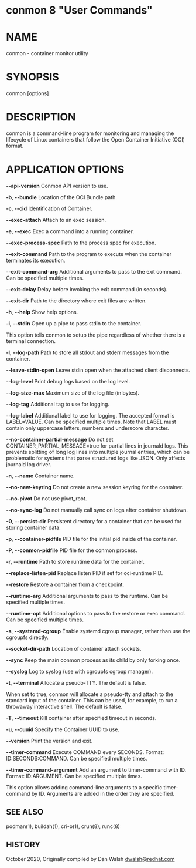 conmon 8 "User Commands"
==================================================

# NAME

conmon - container monitor utility

# SYNOPSIS

conmon [options]

# DESCRIPTION

conmon is a command-line program for monitoring and managing the lifecycle of
Linux containers that follow the Open Container Initiative (OCI) format.

# APPLICATION OPTIONS

**--api-version**
Conmon API version to use.

**-b**, **--bundle**
Location of the OCI Bundle path.

**-c**, **--cid**
Identification of Container.

**--exec-attach**
Attach to an exec session.

**-e**, **--exec**
Exec a command into a running container.

**--exec-process-spec**
Path to the process spec for execution.

**--exit-command**
Path to the program to execute when the container terminates its execution.

**--exit-command-arg**
Additional arguments to pass to the exit command.  Can be specified multiple times.

**--exit-delay**
Delay before invoking the exit command (in seconds).

**--exit-dir**
Path to the directory where exit files are written.

**-h**, **--help**
Show help options.

**-i**, **--stdin**
Open up a pipe to pass stdin to the container.

This option tells conmon to setup the pipe regardless of whether there is a terminal connection.

**-l**, **--log-path**
Path to store all stdout and stderr messages from the container.

**--leave-stdin-open**
Leave stdin open when the attached client disconnects.

**--log-level**
Print debug logs based on the log level.

**--log-size-max**
Maximum size of the log file (in bytes).

**--log-tag**
Additional tag to use for logging.

**--log-label**
Additional label to use for logging.  The accepted format is LABEL=VALUE.  Can be specified multiple times.
Note that LABEL must contain only uppercase letters, numbers and underscore character.

**--no-container-partial-message**
Do not set CONTAINER_PARTIAL_MESSAGE=true for partial lines in journald logs. This prevents
splitting of long log lines into multiple journal entries, which can be problematic for
systems that parse structured logs like JSON. Only affects journald log driver.

**-n**, **--name**
Container name.

**--no-new-keyring**
Do not create a new session keyring for the container.

**--no-pivot**
Do not use pivot_root.

**--no-sync-log**
Do not manually call sync on logs after container shutdown.

**-0**, **--persist-dir**
Persistent directory for a container that can be used for storing container data.

**-p**, **--container-pidfile**
PID file for the initial pid inside of the container.

**-P**, **--conmon-pidfile**
PID file for the conmon process.

**-r**, **--runtime**
Path to store runtime data for the container.

**--replace-listen-pid**
Replace listen PID if set for oci-runtime PID.

**--restore**
Restore a container from a checkpoint.

**--runtime-arg**
Additional arguments to pass to the runtime. Can be specified multiple times.

**--runtime-opt**
Additional options to pass to the restore or exec command. Can be specified multiple times.

**-s**, **--systemd-cgroup**
Enable systemd cgroup manager, rather than use the cgroupfs directly.

**--socket-dir-path**
Location of container attach sockets.

**--sync**
Keep the main conmon process as its child by only forking once.

**--syslog**
Log to syslog (use with cgroupfs cgroup manager).

**-t**, **--terminal**
Allocate a pseudo-TTY. The default is false.

When set to true, conmon will allocate a pseudo-tty and attach  to  the
standard  input of the container. This can be used, for example, to run
a throwaway interactive shell. The default is false.

**-T**, **--timeout**
Kill container after specified timeout in seconds.

**-u**, **--cuuid**
Specify the Container UUID to use.

**--version**
Print the version and exit.

**--timer-command**
Execute COMMAND every SECONDS. Format: ID:SECONDS:COMMAND. Can be specified multiple times.

**--timer-command-argument**
Add an argument to timer-command with ID. Format: ID:ARGUMENT. Can be specified multiple times.

This option allows adding command-line arguments to a specific timer-command by ID.
Arguments are added in the order they are specified.

## SEE ALSO
podman(1), buildah(1), cri-o(1), crun(8), runc(8)

## HISTORY
October 2020, Originally compiled by Dan Walsh <dwalsh@redhat.com>
